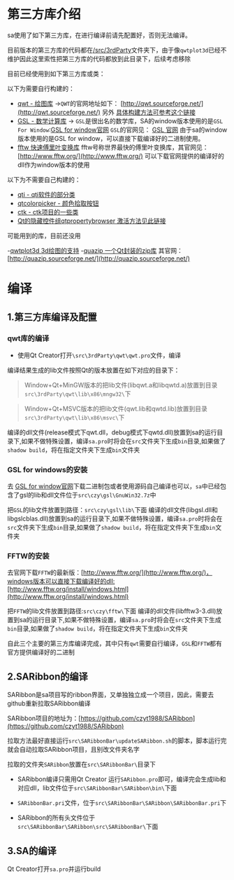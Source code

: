 # 第三方库介绍

sa使用了如下第三方库，在进行编译前请先配置好，否则无法编译。

目前版本的第三方库的代码都在[/src/3rdParty](https://github.com/czyt1988/sa/raw/master/src/3rdParty)文件夹下，由于像`qwtplot3d`已经不维护因此这里索性把第三方库的代码都放到此目录下，后续考虑移除

目前已经使用到如下第三方库或类：

以下为需要自行构建的：

- [qwt - 绘图库](https://github.com/czyt1988/sa/tree/master/src/3rdParty/qwt)  ->`QWT`的官网地址如下： [http://qwt.sourceforge.net/](http://qwt.sourceforge.net/) 另外 [ 具体构建方法可参考这个链接](http://blog.csdn.net/czyt1988/article/details/11999985)
- [GSL - 数学计算库](https://github.com/czyt1988/sa/tree/master/src/czy/gsl) -> `GSL`是很出名的数学库，SA的window版本使用的是`GSL For Window`:[GSL for window官网](http://david.geldreich.free.fr/dev.html) `GSL`的官网见： [GSL 官网](http://ftp.gnu.org/gnu/gsl/) 由于sa的window版本使用的是GSL for window，可以直接下载编译好的二进制使用。
- [fftw 快速傅里叶变换库](https://github.com/czyt1988/sa/tree/master/src/czy/fftw) fftw号称世界最快的傅里叶变换库，其官网见：[http://www.fftw.org/](http://www.fftw.org/) 可以下载官网提供的编译好的dll作为window版本的使用

以下为不需要自己构建的：

- [qti - qti软件的部分类](https://github.com/czyt1988/sa/tree/master/src/3rdParty/qti)
- [qtcolorpicker - 颜色拾取按钮](https://github.com/czyt1988/sa/tree/master/src/3rdParty/qtcolorpicker)
- [ctk - ctk项目的一些类](https://github.com/czyt1988/sa/tree/master/src/3rdParty/ctk)
- [Qt的隐藏控件组qtpropertybrowser 激活方法见此链接](https://blog.csdn.net/czyt1988/article/details/78140050)

可能用到的库，目前还没用

-[qwtplot3d 3d绘图的支持](https://github.com/czyt1988/sa/tree/master/src/3rdParty/qwtplot3d)
-[quazip 一个Qt封装的zip库](https://github.com/czyt1988/sa/tree/master/src/3rdParty/quazip) 其官网：[http://quazip.sourceforge.net/](http://quazip.sourceforge.net/)

# 编译

## 1.第三方库编译及配置

### qwt库的编译

- 使用Qt Creator打开`\src\3rdParty\qwt\qwt.pro`文件，编译

编译结果生成的lib文件按照Qt的版本放置在如下对应的目录下：

> Window+Qt+MinGW版本的把lib文件(libqwt.a和libqwtd.a)放置到目录`src\3rdParty\qwt\lib\x86\mngw32\`下 

> Window+Qt+MSVC版本的把lib文件(qwt.lib和qwtd.lib)放置到目录`src\3rdParty\qwt\lib\x86\msvc\`下 

编译的dll文件(release模式下qwt.dll，debug模式下qwtd.dll)放置到sa的运行目录下,如果不做特殊设置，编译`sa.pro`时将会在`src`文件夹下生成`bin`目录,如果做了`shadow build`，将在指定文件夹下生成`bin`文件夹

### GSL for windows的安装

去 [GSL for window官网](http://david.geldreich.free.fr/dev.html)下载二进制包或者使用源码自己编译也可以，`sa`中已经包含了gsl的lib和dll文件位于`src\czy\gsl\GnuWin32.7z`中

把`GSL`的lib文件放置到路径：`src\czy\gsl\lib\`下面
编译的dll文件(libgsl.dll和libgslcblas.dll)放置到sa的运行目录下,如果不做特殊设置，编译`sa.pro`时将会在`src`文件夹下生成`bin`目录,如果做了`shadow build`，将在指定文件夹下生成`bin`文件夹

### FFTW的安装

去官网下载`FFTW`的最新版：[http://www.fftw.org/](http://www.fftw.org/)，windows版本可以直接下载编译好的dll:[http://www.fftw.org/install/windows.html](http://www.fftw.org/install/windows.html)

把`FFTW`的lib文件放置到路径:`src\czy\fftw\`下面
编译的dll文件(libfftw3-3.dll)放置到sa的运行目录下,如果不做特殊设置，编译`sa.pro`时将会在`src`文件夹下生成`bin`目录,如果做了`shadow build`，将在指定文件夹下生成`bin`文件夹

自此三个主要的第三方库编译完成，其中只有`qwt`需要自行编译，`GSL`和`FFTW`都有官方提供编译好的二进制

## 2.SARibbon的编译 

SARibbon是sa项目写的ribbon界面，又单独独立成一个项目，因此，需要去github重新拉取SARibbon编译

SARibbon项目的地址为：[https://github.com/czyt1988/SARibbon](https://github.com/czyt1988/SARibbon)

拉取方法最好直接运行`src\SARibbonBar\updateSARibbon.sh`的脚本，脚本运行完就会自动拉取SARibbon项目，且别改文件夹名字

拉取的文件夹`SARibbon`放置在`src\SARibbonBar\`目录下

- SARibbon编译只需用Qt Creator 运行`SARibbon.pro`即可，编译完会生成lib和对应dll，lib文件位于`src\SARibbonBar\SARibbon\bin\`下面

- `SARibbonBar.pri`文件，位于`src\SARibbonBar\SARibbon\SARibbonBar.pri`下

- SARibbon的所有头文件位于`src\SARibbonBar\SARibbon\src\SARibbonBar\`下面

## 3.SA的编译

Qt Creator打开`sa.pro`并运行build